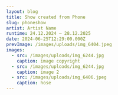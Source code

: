 ```yaml
---
layout: blog
title: Show created from Phone
slug: phoneshow
artist: Artist Name
runtime: 24.12.2024 – 28.12.2025
date: 2024-06-25T12:29:00.000Z
prevImage: /images/uploads/img_6404.jpeg
images:
  - src: /images/uploads/img_6244.jpg
    caption: image copyright
  - src: /images/uploads/img_6244.jpg
    caption: image 2
  - src: /images/uploads/img_6406.jpeg
    caption: hose
---
```

